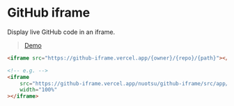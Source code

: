 # GitHub iframe

Display live GitHub code in an iframe.

> [Demo](https://github-iframe.vercel.app)

```html
<iframe src="https://github-iframe.vercel.app/{owner}/{repo}/{path}"></iframe>

<!-- e.g. -->
<iframe
	src="https://github-iframe.vercel.app/nuotsu/github-iframe/src/app/globals.css"
	width="100%"
></iframe>
```
